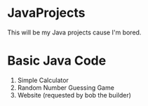 # JavaProjects
This will be my Java projects cause I'm bored.

# Basic Java Code
1. Simple Calculator
2. Random Number Guessing Game
3. Website (requested by bob the builder)
